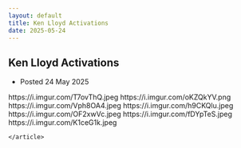 ```yaml
---
layout: default
title: Ken Lloyd Activations
date: 2025-05-24
---
```

  <main id="main" tabindex="-1">
    <article>
      <h1 class="title">
        <span role="text">
          Ken Lloyd Activations 
        </span>
      </h1>
      <ul class="dot_list meta">
        <li>
          Posted <time datetime="2025-01-01">
            24 May 2025
          </time>
        </li>
      </ul>
      <p>
https://i.imgur.com/T7ovThQ.jpeg
https://i.imgur.com/oKZQkYV.png
https://i.imgur.com/Vph8OA4.jpeg
https://i.imgur.com/h9CKQlu.jpeg
https://i.imgur.com/OF2xwVc.jpeg
https://i.imgur.com/fDYpTeS.jpeg
https://i.imgur.com/K1ceG1k.jpeg
      </p>
      
    </article>
  </main>
